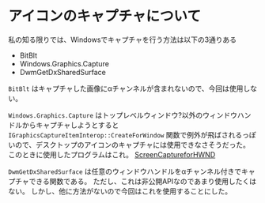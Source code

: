 # アイコンのキャプチャについて
私の知る限りでは、Windowsでキャプチャを行う方法は以下の3通りある

- BitBlt
- Windows.Graphics.Capture
- DwmGetDxSharedSurface

`BitBlt` はキャプチャした画像にαチャンネルが含まれないので、今回は使用しない。

`Windows.Graphics.Capture` はトップレベルウィンドウ?以外のウィンドウハンドルからキャプチャしようとすると
`IGraphicsCaptureItemInterop::CreateForWindow` 関数で例外が飛ばされるっぽいので、デスクトップのアイコンのキャプチャには使用できなさそうだった。
このときに使用したプログラムはこれ。
[ScreenCaptureforHWND](https://github.com/microsoft/Windows.UI.Composition-Win32-Samples/tree/master/cpp/ScreenCaptureforHWND)

`DwmGetDxSharedSurface` は任意のウィンドウハンドルをαチャンネル付きでキャプチャできる関数である。
ただし、これは非公開APIなのであまり使用したくはない。
しかし、他に方法がないので今回はこれを使用することにした。
